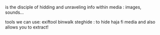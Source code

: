 

is the disciple of hidding and unraveling info within media : images, sounds...



tools we can use:
exiftool
binwalk 
steghide : to hide haja fi media and also allows you to extract!